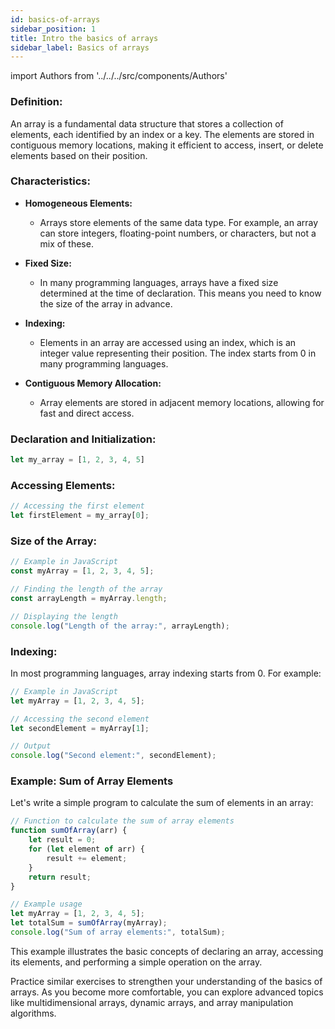 ```yaml
---
id: basics-of-arrays
sidebar_position: 1
title: Intro the basics of arrays
sidebar_label: Basics of arrays
---
```


import Authors from '../../../src/components/Authors'

<Authors names="@ajay-dhangar"/>

### Definition:

An array is a fundamental data structure that stores a collection of elements, each identified by an index or a key. The elements are stored in contiguous memory locations, making it efficient to access, insert, or delete elements based on their position.

### Characteristics:

- **Homogeneous Elements:**
  - Arrays store elements of the same data type. For example, an array can store integers, floating-point numbers, or characters, but not a mix of these.

- **Fixed Size:**
  - In many programming languages, arrays have a fixed size determined at the time of declaration. This means you need to know the size of the array in advance.

- **Indexing:**
  - Elements in an array are accessed using an index, which is an integer value representing their position. The index starts from 0 in many programming languages.

- **Contiguous Memory Allocation:**
  - Array elements are stored in adjacent memory locations, allowing for fast and direct access.

### Declaration and Initialization:

```js
let my_array = [1, 2, 3, 4, 5]
```

### Accessing Elements:

```js
// Accessing the first element
let firstElement = my_array[0];
```

### Size of the Array:

```js
// Example in JavaScript
const myArray = [1, 2, 3, 4, 5];

// Finding the length of the array
const arrayLength = myArray.length;

// Displaying the length
console.log("Length of the array:", arrayLength);

```

### Indexing:

In most programming languages, array indexing starts from 0. For example:

```js
// Example in JavaScript
let myArray = [1, 2, 3, 4, 5];

// Accessing the second element
let secondElement = myArray[1];

// Output
console.log("Second element:", secondElement);
```

### Example: Sum of Array Elements

Let's write a simple program to calculate the sum of elements in an array:

```js
// Function to calculate the sum of array elements
function sumOfArray(arr) {
    let result = 0;
    for (let element of arr) {
        result += element;
    }
    return result;
}

// Example usage
let myArray = [1, 2, 3, 4, 5];
let totalSum = sumOfArray(myArray);
console.log("Sum of array elements:", totalSum);
```

This example illustrates the basic concepts of declaring an array, accessing its elements, and performing a simple operation on the array.

Practice similar exercises to strengthen your understanding of the basics of arrays. As you become more comfortable, you can explore advanced topics like multidimensional arrays, dynamic arrays, and array manipulation algorithms.
